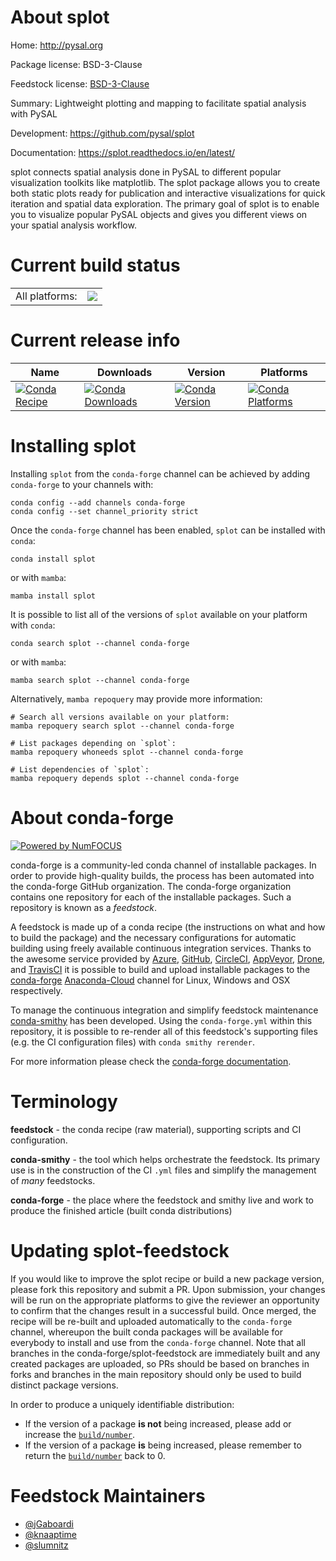 About splot
===========

Home: http://pysal.org

Package license: BSD-3-Clause

Feedstock license: [BSD-3-Clause](https://github.com/conda-forge/splot-feedstock/blob/main/LICENSE.txt)

Summary: Lightweight plotting and mapping to facilitate spatial analysis with PySAL

Development: https://github.com/pysal/splot

Documentation: https://splot.readthedocs.io/en/latest/

splot connects spatial analysis done in PySAL to different popular visualization
toolkits like matplotlib. The splot package allows you to create both static plots
ready for publication and interactive visualizations for quick iteration and
spatial data exploration. The primary goal of splot is to enable you to visualize
popular PySAL objects and gives you different views on your spatial analysis workflow.


Current build status
====================


<table><tr><td>All platforms:</td>
    <td>
      <a href="https://dev.azure.com/conda-forge/feedstock-builds/_build/latest?definitionId=6714&branchName=main">
        <img src="https://dev.azure.com/conda-forge/feedstock-builds/_apis/build/status/splot-feedstock?branchName=main">
      </a>
    </td>
  </tr>
</table>

Current release info
====================

| Name | Downloads | Version | Platforms |
| --- | --- | --- | --- |
| [![Conda Recipe](https://img.shields.io/badge/recipe-splot-green.svg)](https://anaconda.org/conda-forge/splot) | [![Conda Downloads](https://img.shields.io/conda/dn/conda-forge/splot.svg)](https://anaconda.org/conda-forge/splot) | [![Conda Version](https://img.shields.io/conda/vn/conda-forge/splot.svg)](https://anaconda.org/conda-forge/splot) | [![Conda Platforms](https://img.shields.io/conda/pn/conda-forge/splot.svg)](https://anaconda.org/conda-forge/splot) |

Installing splot
================

Installing `splot` from the `conda-forge` channel can be achieved by adding `conda-forge` to your channels with:

```
conda config --add channels conda-forge
conda config --set channel_priority strict
```

Once the `conda-forge` channel has been enabled, `splot` can be installed with `conda`:

```
conda install splot
```

or with `mamba`:

```
mamba install splot
```

It is possible to list all of the versions of `splot` available on your platform with `conda`:

```
conda search splot --channel conda-forge
```

or with `mamba`:

```
mamba search splot --channel conda-forge
```

Alternatively, `mamba repoquery` may provide more information:

```
# Search all versions available on your platform:
mamba repoquery search splot --channel conda-forge

# List packages depending on `splot`:
mamba repoquery whoneeds splot --channel conda-forge

# List dependencies of `splot`:
mamba repoquery depends splot --channel conda-forge
```


About conda-forge
=================

[![Powered by
NumFOCUS](https://img.shields.io/badge/powered%20by-NumFOCUS-orange.svg?style=flat&colorA=E1523D&colorB=007D8A)](https://numfocus.org)

conda-forge is a community-led conda channel of installable packages.
In order to provide high-quality builds, the process has been automated into the
conda-forge GitHub organization. The conda-forge organization contains one repository
for each of the installable packages. Such a repository is known as a *feedstock*.

A feedstock is made up of a conda recipe (the instructions on what and how to build
the package) and the necessary configurations for automatic building using freely
available continuous integration services. Thanks to the awesome service provided by
[Azure](https://azure.microsoft.com/en-us/services/devops/), [GitHub](https://github.com/),
[CircleCI](https://circleci.com/), [AppVeyor](https://www.appveyor.com/),
[Drone](https://cloud.drone.io/welcome), and [TravisCI](https://travis-ci.com/)
it is possible to build and upload installable packages to the
[conda-forge](https://anaconda.org/conda-forge) [Anaconda-Cloud](https://anaconda.org/)
channel for Linux, Windows and OSX respectively.

To manage the continuous integration and simplify feedstock maintenance
[conda-smithy](https://github.com/conda-forge/conda-smithy) has been developed.
Using the ``conda-forge.yml`` within this repository, it is possible to re-render all of
this feedstock's supporting files (e.g. the CI configuration files) with ``conda smithy rerender``.

For more information please check the [conda-forge documentation](https://conda-forge.org/docs/).

Terminology
===========

**feedstock** - the conda recipe (raw material), supporting scripts and CI configuration.

**conda-smithy** - the tool which helps orchestrate the feedstock.
                   Its primary use is in the construction of the CI ``.yml`` files
                   and simplify the management of *many* feedstocks.

**conda-forge** - the place where the feedstock and smithy live and work to
                  produce the finished article (built conda distributions)


Updating splot-feedstock
========================

If you would like to improve the splot recipe or build a new
package version, please fork this repository and submit a PR. Upon submission,
your changes will be run on the appropriate platforms to give the reviewer an
opportunity to confirm that the changes result in a successful build. Once
merged, the recipe will be re-built and uploaded automatically to the
`conda-forge` channel, whereupon the built conda packages will be available for
everybody to install and use from the `conda-forge` channel.
Note that all branches in the conda-forge/splot-feedstock are
immediately built and any created packages are uploaded, so PRs should be based
on branches in forks and branches in the main repository should only be used to
build distinct package versions.

In order to produce a uniquely identifiable distribution:
 * If the version of a package **is not** being increased, please add or increase
   the [``build/number``](https://docs.conda.io/projects/conda-build/en/latest/resources/define-metadata.html#build-number-and-string).
 * If the version of a package **is** being increased, please remember to return
   the [``build/number``](https://docs.conda.io/projects/conda-build/en/latest/resources/define-metadata.html#build-number-and-string)
   back to 0.

Feedstock Maintainers
=====================

* [@jGaboardi](https://github.com/jGaboardi/)
* [@knaaptime](https://github.com/knaaptime/)
* [@slumnitz](https://github.com/slumnitz/)

